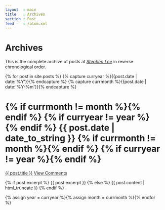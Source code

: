 ```yaml
---
layout  : main
title   : Archives
section : Past
feed    : /atom.xml
---
```


Archives
========

This is the complete archive of posts at *[Stephen Lee](/)* in
reverse chronological order.

{% for post in site.posts %}
{% capture curryear %}{{post.date | date:'%Y'}}{% endcapture %}
{% capture currmonth %}{{post.date | date:'%Y-%m'}}{% endcapture %}
<div class="section list">
  <h1>{% if currmonth != month %}<a name="{{ currmonth }}">{% endif %}
	{% if curryear != year %}<a name="{{ curryear }}">{% endif %}
	{{ post.date | date_to_string }}
	{% if currmonth != month %}</a>{% endif %}
	{% if curryear != year %}</a>{% endif %}
  </h1>
  <p class="line">
    <a class="title" href="{{ post.url }}">{{ post.title }}</a>
	 <a class="comments" href="{{ post.url }}#disqus_thread">View Comments</a>
  </p>
  <p class="excerpt">
    {% if post.excerpt %}
       	{{ post.excerpt }}
    {% else %}
        {{ post.content | html_truncate }}
    {% endif %}
 </p>
</div>
{% assign year = curryear %}{% assign month = currmonth %}{% endfor %}

<script type="text/javascript">
//<![CDATA[
(function() {
		var links = document.getElementsByTagName('a');
		var query = '?';
		for(var i = 0; i < links.length; i++) {
			if(links[i].href.indexOf('#disqus_thread') >= 0) {
				query += 'url' + i + '=' + encodeURIComponent(links[i].href) + '&';
			}
		}
		document.write('<script type="text/javascript" src="http://disqus.com/forums/stephenleespage/get_num_replies.js' + query + '"></' + 'script>');
	})();
//]]>
</script>
